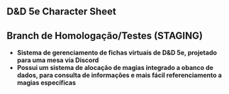 ## D&D 5e Character Sheet

## Branch de Homologação/Testes (STAGING)

- **Sistema de gerenciamento de fichas virtuais de D&D 5e, projetado para uma mesa via Discord**
- **Possui um sistema de alocação de magias integrado a obanco de dados, para consulta de informações e mais fácil referenciamento a magias específicas**

